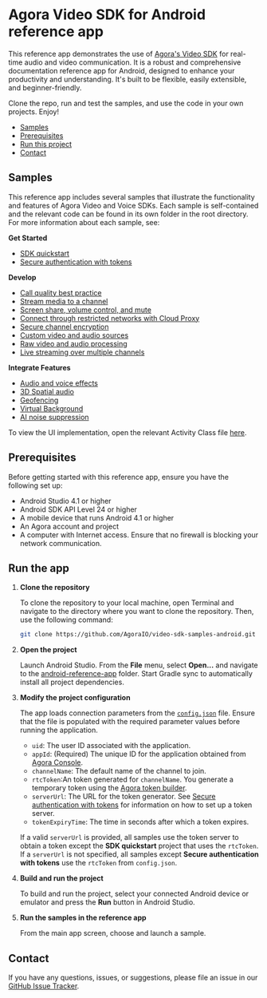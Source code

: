 # Agora Video SDK for Android reference app

This reference app demonstrates the use of [Agora's Video SDK](https://docs.agora.io/en/video-calling/get-started/get-started-sdk) for real-time audio and video communication. It is a robust and comprehensive documentation reference app for Android, designed to enhance your productivity and understanding. It's built to be flexible, easily extensible, and beginner-friendly.

Clone the repo, run and test the samples, and use the code in your own projects. Enjoy!

- [Samples](#samples-)
- [Prerequisites](#prerequisites)
- [Run this project](#run-this-project)
- [Contact](#contact)

## Samples

This reference app includes several samples that illustrate the functionality and features of Agora Video and Voice SDKs. Each sample is self-contained and the relevant code can be found in its own folder in the root directory. For more information about each sample, see:

**Get Started**
- [SDK quickstart](./agora-manager)
- [Secure authentication with tokens](./authentication-workflow)

**Develop**
- [Call quality best practice](./ensure-channel-quality)
- [Stream media to a channel](./play-media)
- [Screen share, volume control, and mute](./product-workflow)
- [Connect through restricted networks with Cloud Proxy](./cloud-proxy)
- [Secure channel encryption](./media-stream-encryption)
- [Custom video and audio sources](./custom-video-and-audio)
- [Raw video and audio processing](./stream-raw-video-and-audio)
- [Live streaming over multiple channels](./live-streaming-over-multiple-channels)
  
**Integrate Features**
- [Audio and voice effects](./audio-and-voice-effects)
- [3D Spatial audio](./spatial-audio)
- [Geofencing](./geofencing)
- [Virtual Background](./virtual-background)
- [AI noise suppression](./ai-noise-suppression)

To view the UI implementation, open the relevant Activity Class file [here]( android-reference-app/app/src/main/java/io/agora/android_reference_app).

## Prerequisites

Before getting started with this reference app, ensure you have the following set up:

- Android Studio 4.1 or higher
- Android SDK API Level 24 or higher
- A mobile device that runs Android 4.1 or higher
- An Agora account and project
- A computer with Internet access. Ensure that no firewall is blocking your network communication.

## Run the app

1. **Clone the repository**

    To clone the repository to your local machine, open Terminal and navigate to the directory where you want to clone the repository. Then, use the following command:

    ```sh
    git clone https://github.com/AgoraIO/video-sdk-samples-android.git
    ```

1. **Open the project**

    Launch Android Studio. From the **File** menu, select **Open...** and navigate to the [android-reference-app](android-reference-app) folder. Start Gradle sync to automatically install all project dependencies.

1. **Modify the project configuration**

   The app loads connection parameters from the [`config.json`](./agora-manager/src/main/res/raw/config.json) file. Ensure that the file is populated with the required parameter values before running the application.

    - `uid`: The user ID associated with the application.
    - `appId`: (Required) The unique ID for the application obtained from [Agora Console](https://console.agora.io). 
    - `channelName`: The default name of the channel to join.
    - `rtcToken`:An token generated for `channelName`. You generate a temporary token using the [Agora token builder](https://agora-token-generator-demo.vercel.app/).
    - `serverUrl`: The URL for the token generator. See [Secure authentication with tokens](authentication-workflow) for information on how to set up a token server.
    - `tokenExpiryTime`: The time in seconds after which a token expires.

    If a valid `serverUrl` is provided, all samples use the token server to obtain a token except the **SDK quickstart** project that uses the `rtcToken`. If a `serverUrl` is not specified, all samples except **Secure authentication with tokens** use the `rtcToken` from `config.json`.

1. **Build and run the project**

    To build and run the project, select your connected Android device or emulator and press the **Run** button in Android Studio.

1. **Run the samples in the reference app**

    From the main app screen, choose and launch a sample.

## Contact

If you have any questions, issues, or suggestions, please file an issue in our [GitHub Issue Tracker](https://github.com/AgoraIO/video-sdk-samples-android/issues).
